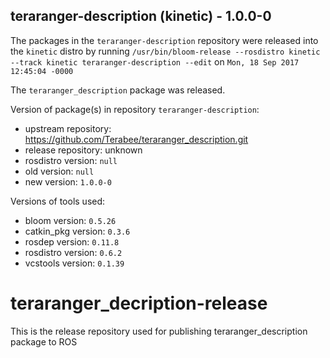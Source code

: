 ## teraranger-description (kinetic) - 1.0.0-0

The packages in the `teraranger-description` repository were released into the `kinetic` distro by running `/usr/bin/bloom-release --rosdistro kinetic --track kinetic teraranger-description --edit` on `Mon, 18 Sep 2017 12:45:04 -0000`

The `teraranger_description` package was released.

Version of package(s) in repository `teraranger-description`:

- upstream repository: https://github.com/Terabee/teraranger_description.git
- release repository: unknown
- rosdistro version: `null`
- old version: `null`
- new version: `1.0.0-0`

Versions of tools used:

- bloom version: `0.5.26`
- catkin_pkg version: `0.3.6`
- rosdep version: `0.11.8`
- rosdistro version: `0.6.2`
- vcstools version: `0.1.39`


# teraranger_decription-release
This is the release repository used for publishing teraranger_description package to ROS 
